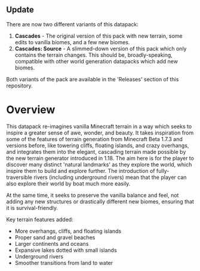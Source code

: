 ## Update

There are now two different variants of this datapack:

1. **Cascades** - The original version of this pack with new terrain, some edits to vanilla biomes, and a few new biomes.
2. **Cascades: Source** - A slimmed-down version of this pack which only contains the terrain changes. This should be, broadly-speaking, compatible with other world generation datapacks which add new biomes.

Both variants of the pack are available in the 'Releases' section of this repository.

# Overview

This datapack re-imagines vanilla Minecraft terrain in a way which seeks to inspire a greater sense of awe, wonder, and beauty. It takes inspiration from some of the features of terrain generation from Minecraft Beta 1.7.3 and versions before, like towering cliffs, floating islands, and crazy overhangs, and integrates them into the elegant, cascading terrain made possible by the new terrain generator introduced in 1.18. The aim here is for the player to discover many distinct 'natural landmarks' as they explore the world, which inspire them to build and explore further. The introduction of fully-traversible rivers (including underground rivers) mean that the player can also explore their world by boat much more easily.

At the same time, it seeks to preserve the vanilla balance and feel, not adding any new structures or drastically different new biomes, ensuring that it is survival-friendly.

Key terrain features added:

- More overhangs, cliffs, and floating islands
- Proper sand and gravel beaches
- Larger continents and oceans
- Expansive lakes dotted with small islands
- Underground rivers
- Smoother transitions from land to water
